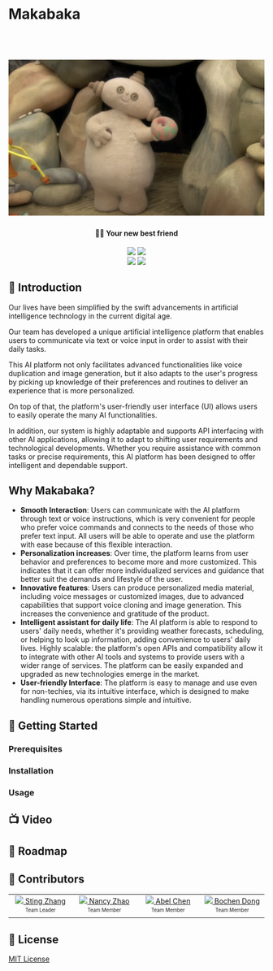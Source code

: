# Makabaka

<h1 align="center">
  <br>
  <img src="./Image/makabaka.png" width="800">
  <br>
</h1>

<h4 align="center">💁‍♀️ Your new best friend</h4>

<p align="center">
  <a href="https://github.com/leon-ai/leon/blob/develop/LICENSE.md"><img src="https://img.shields.io/badge/license-MIT-blue.svg?label=License&style=flat" /></a>
  <a href="https://github.com/leon-ai/leon/blob/develop/.github/CONTRIBUTING.md"><img src="https://img.shields.io/badge/PRs-welcome-brightgreen.svg?style=flat" /></a>
  <br>
  <a href="https://github.com/leon-ai/leon/actions/workflows/build.yml"><img src="https://github.com/leon-ai/leon/actions/workflows/build.yml/badge.svg?branch=develop" /></a>
  <a href="https://github.com/leon-ai/leon/actions/workflows/tests.yml"><img src="https://github.com/leon-ai/leon/actions/workflows/tests.yml/badge.svg?branch=develop" /></a>
  
</p>

## 👋 Introduction

Our lives have been simplified by the swift advancements in artificial intelligence technology in the current digital age. 

Our team has developed a unique artificial intelligence platform that enables users to communicate via text or voice input in order to assist with their daily tasks. 

This AI platform not only facilitates advanced functionalities like voice duplication and image generation, but it also adapts to the user's progress by picking up knowledge of their preferences and routines to deliver an experience that is more personalized. 

On top of that, the platform's user-friendly user interface (UI) allows users to easily operate the many AI functionalities. 

In addition, our system is highly adaptable and supports API interfacing with other AI applications, allowing it to adapt to shifting user requirements and technological developments. Whether you require assistance with common tasks or precise requirements, this AI platform has been designed to offer intelligent and dependable support.


## Why Makabaka?

- **Smooth Interaction**: Users can communicate with the AI platform through text or voice instructions, which is very convenient for people who prefer voice commands and connects to the needs of those who prefer text input. All users will be able to operate and use the platform with ease because of this flexible interaction.
- **Personalization increases**: Over time, the platform learns from user behavior and preferences to become more and more customized. This indicates that it can offer more individualized services and guidance that better suit the demands and lifestyle of the user.
- **Innovative features**: Users can produce personalized media material, including voice messages or customized images, due to advanced capabilities that support voice cloning and image generation. This increases the convenience and gratitude of the product.
- **Intelligent assistant for daily life**: The AI platform is able to respond to users' daily needs, whether it's providing weather forecasts, scheduling, or helping to look up information, adding convenience to users' daily lives.
Highly scalable: the platform's open APIs and compatibility allow it to integrate with other AI tools and systems to provide users with a wider range of services. The platform can be easily expanded and upgraded as new technologies emerge in the market.
- **User-friendly Interface**: The platform is easy to manage and use even for non-techies, via its intuitive interface, which is designed to make handling numerous operations simple and intuitive.


## 🚀 Getting Started

### Prerequisites

### Installation

### Usage

## 📺 Video

## 🧭 Roadmap


## 👨 Contributors

<table>
  <tbody>
      <td align="center" valign="middle" width="128">
        <a href="https://github.com/VGLALALA">
          <img src="https://github.com/VGLALALA.png?size=128" />
          Sting Zhang
        </a>
        <br>
        <sub><sup>Team Leader</sup></sub>
      </td>
      <td align="center" valign="middle" width="128">
         <a href="https://github.com/nancyzhao1">
          <img src="https://github.com/nancyzhao1.png?size=128" />
          Nancy Zhao
        </a>
        <br>
        <sub><sup>Team Member</sup></sub>
      </td>
      <td align="center" valign="middle" width="128">
         <a href="https://github.com/Tabel0112">
          <img src="https://github.com/Tabel0112.png?size=128" />
          Abel Chen
        </a>
        <br>
        <sub><sup>Team Member</sup></sub>
      </td>
      <td align="center" valign="middle" width="128">
         <a href="https://github.com/bochendong">
          <img src="https://github.com/bochendong.png?size=128" />
          Bochen Dong
        </a>
        <br>
        <sub><sup>Team Member</sup></sub>
      </td>
     
  </tbody>
</table>


## 📝 License

[MIT License](https://github.com/leon-ai/leon/blob/develop/LICENSE.md)
